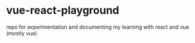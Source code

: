 # vue-react-playground
repo for experimentation and documenting my learning with react and vue (mostly vue)
